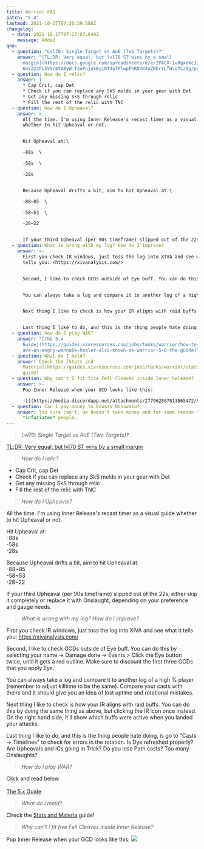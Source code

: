 ```yaml
---
title: Warrior FAQ
patch: "5.4"
lastmod: 2021-10-27T07:26:59.586Z
changelog:
  - date: 2021-10-27T07:27:07.049Z
    message: Added
qna:
  - question: "Lvl70: Single Target vs AoE (Two Targets)?"
    answer: "[TL;DR: Very equal, but lvl70 ST wins by a small
      margin](https://docs.google.com/spreadsheets/d/e/2PACX-1vRqxeKcJJb0zc2Kh8\
      6mY222FLkV9r8YAByW-TzoPujokBy1DT4ofPlwpFhKN4K4uZWhrYLfHvo7Lz5g/pubhtml)"
  - question: How do I relic?
    answer: |-
      * Cap Crit, cap Det
      * Check if you can replace any SkS melds in your gear with Det
      * Get any missing SkS through relic
      * Fill the rest of the relic with TNC
  - question: How do I Upheaval?
    answer: >-
      All the time. I'm using Inner Release's recast timer as a visual guide
      whether to hit Upheaval or not.


      Hit Upheaval at:\

      -88s  \

      -58s  \

      -28s  


      Because Upheaval drifts a bit, aim to hit Upheaval at:\

      -88~85  \

      -58~53  \

      -28~22  


      If your third Upheaval (per 90s timeframe) slipped out of the 22s, either skip it completely or replace it with Onslaught, depending on your preference and gauge needs.
  - question: What is wrong with my log? How do I improve?
    answer: >-
      First you check IR windows, just toss the log into XIVA and see what it
      tells you: <https://xivanalysis.com/>


      Second, I like to check GCDs outside of Eye buff. You can do this by selecting your name -> Damage done -> Events > Click the Eye button twice, until it gets a red outline. Make sure to discount the first three GCDs that you apply Eye.


      You can always take a log and compare it to another log of a high % player (remember to adjust killtime to be the same). Compare your casts with theirs and it should give you an idea of lost uptime and rotational mistakes.


      Next thing I like to check is how your IR aligns with raid buffs. You can do this by doing the same thing as above, but clicking the IR icon once instead. On the right hand side, it'll show which buffs were active when you landed your attacks. 


      Last thing I like to do, and this is the thing people hate doing, is go to "Casts -> Timelines" to check for errors in the rotation. Is Dye refreshed properly? Are Upheavals and ICs going in Trick? Do you lose Path casts? Too many Onslaughts? 
  - question: How do I play WAR?
    answer: "[The 5.x
      Guide](https://guides.xivresources.com/jobs/tanks/warrior/how-to-fell-cle\
      ave-an-angry-wannabe-healer-also-known-as-warrior-5-0-the-guide)"
  - question: What do I meld?
    answer: Check the [Stats and
      Materia](https://guides.xivresources.com/jobs/tanks/warrior/stats-and-materia/)
      guide!
  - question: Why can't I fit five Fell Cleaves inside Inner Release?
    answer: >-
      Pop Inner Release when your GCD looks like this:  

      ![](https://media.discordapp.net/attachments/277962807813865472/597203462106906651/unknown.png)
  - question: Can I pay money to Oowazu Nonowazu?
    answer: You sure can't. He doesn't take money and for some reason this
      *infuriates* people.
---
```

> *Lvl70: Single Target vs AoE (Two Targets)?*

[TL;DR: Very equal, but lvl70 ST wins by a small margin](https://docs.google.com/spreadsheets/d/e/2PACX-1vRqxeKcJJb0zc2Kh86mY222FLkV9r8YAByW-TzoPujokBy1DT4ofPlwpFhKN4K4uZWhrYLfHvo7Lz5g/pubhtml)

> *How do I relic?*

* Cap Crit, cap Det
* Check if you can replace any SkS melds in your gear with Det
* Get any missing SkS through relic
* Fill the rest of the relic with TNC

> *How do I Upheaval?*

All the time. I'm using Inner Release's recast timer as a visual guide whether to hit Upheaval or not.

Hit Upheaval at:\
-88s  \
-58s  \
-28s  

Because Upheaval drifts a bit, aim to hit Upheaval at:\
-88~85  \
-58~53  \
-28~22  

If your third Upheaval (per 90s timeframe) slipped out of the 22s, either skip it completely or replace it with Onslaught, depending on your preference and gauge needs.

> *What is wrong with my log? How do I improve?*

First you check IR windows, just toss the log into XIVA and see what it tells you: <https://xivanalysis.com/>

Second, I like to check GCDs outside of Eye buff. You can do this by selecting your name -> Damage done -> Events > Click the Eye button twice, until it gets a red outline. Make sure to discount the first three GCDs that you apply Eye.

You can always take a log and compare it to another log of a high % player (remember to adjust killtime to be the same). Compare your casts with theirs and it should give you an idea of lost uptime and rotational mistakes.

Next thing I like to check is how your IR aligns with raid buffs. You can do this by doing the same thing as above, but clicking the IR icon once instead. On the right hand side, it'll show which buffs were active when you landed your attacks. 

Last thing I like to do, and this is the thing people hate doing, is go to "Casts -> Timelines" to check for errors in the rotation. Is Dye refreshed properly? Are Upheavals and ICs going in Trick? Do you lose Path casts? Too many Onslaughts? 

> *How do I play WAR?*

Click and read below\
\
[The 5.x Guide](https://guides.xivresources.com/jobs/tanks/warrior/how-to-fell-cleave-an-angry-wannabe-healer-also-known-as-warrior-5-0-the-guide)

> *What do I meld?*

Check the [Stats and Materia](https://guides.xivresources.com/jobs/tanks/warrior/stats-and-materia/) guide!

> *Why can't I fit five Fell Cleaves inside Inner Release?*

Pop Inner Release when your GCD looks like this: ![](https://media.discordapp.net/attachments/277962807813865472/597203462106906651/unknown.png)